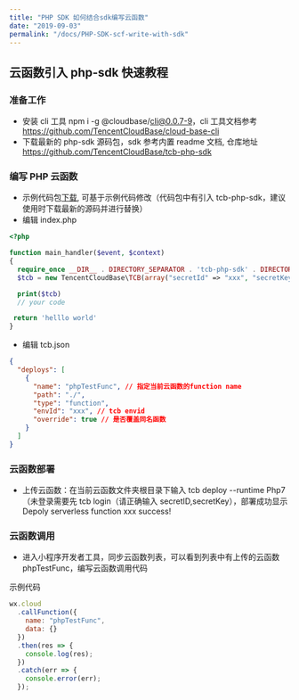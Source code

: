 ```yaml
---
title: "PHP SDK 如何结合sdk编写云函数"
date: "2019-09-03"
permalink: "/docs/PHP-SDK-scf-write-with-sdk"
---
```


## 云函数引入 php-sdk 快速教程

### 准备工作

- 安装 cli 工具 npm i -g @cloudbase/cli@0.0.7-9，cli 工具文档参考 https://github.com/TencentCloudBase/cloud-base-cli
- 下载最新的 php-sdk 源码包，sdk 参考内置 readme 文档, 仓库地址 https://github.com/TencentCloudBase/tcb-php-sdk

### 编写 PHP 云函数

- 示例代码包[下载](https://share.weiyun.com/58dQW4M), 可基于示例代码修改（代码包中有引入 tcb-php-sdk，建议使用时下载最新的源码并进行替换）
- 编辑 index.php

```php
<?php

function main_handler($event, $context)
{
  require_once __DIR__ . DIRECTORY_SEPARATOR . 'tcb-php-sdk' . DIRECTORY_SEPARATOR . 'autoload.php';
  $tcb = new TencentCloudBase\TCB(array("secretId" => "xxx", "secretKey" => "xxx"));

  print($tcb)
  // your code

 return 'helllo world'
}
```

- 编辑 tcb.json

```json
{
  "deploys": [
    {
      "name": "phpTestFunc", // 指定当前云函数的function name
      "path": "./",
      "type": "function",
      "envId": "xxx", // tcb envid
      "override": true // 是否覆盖同名函数
    }
  ]
}
```

### 云函数部署

- 上传云函数：在当前云函数文件夹根目录下输入 tcb deploy --runtime Php7（未登录需要先 tcb login（请正确输入 secretID,secretKey），部署成功显示 Depoly serverless function xxx success!

### 云函数调用

- 进入小程序开发者工具，同步云函数列表，可以看到列表中有上传的云函数 phpTestFunc，编写云函数调用代码

示例代码

```javascript
wx.cloud
  .callFunction({
    name: "phpTestFunc",
    data: {}
  })
  .then(res => {
    console.log(res);
  })
  .catch(err => {
    console.error(err);
  });
```
